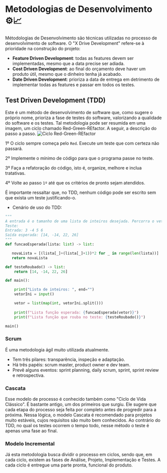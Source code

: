 # Metodologias de Desenvolvimento ⚙📈
Métodologias de Desenvolvimento são técnicas utilizadas no processo de desenvolvimento de software. O "X Drive Development" refere-se à prioridade na construção do projeto:
- **Feature Driven Development**: todas as features devem ser implementadas, mesmo que a data precise ser adiada.
- **Cost Driven Development**: ao final do orçamento deve haver um produto útil, mesmo que o dinheiro tenha já acabado.
- **Date Driven Development**: prioriza a data de entrega em detrimento de implementar todas as features e passar em todos os testes.

## Test Driven Development (TDD)
Este é um método de desenvolvimento de software que, como sugere o próprio nome, prioriza a fase de testes do software, valorizando a qualidade do software e os testes. Tal metodologia pode ser resumida em uma imagem, um ciclo chamado Red-Green-REfactor. A seguir, a descrição do passo a passo.
 ![Ciclo Red-Green-REfactor](https://www.tddbuddy.com/assets/img/TDDCycle.png)

1º O ciclo sempre começa pelo `Red`. Execute um teste que com certeza não passará.

2º Implemente o mínimo de código para que o programa passe no teste.

3º Faça a refatoração do código, isto é, organize, melhore e inclua tratativas. 

4º Volte ao passo `1º` até que os critérios de pronto sejam atendidos.

É importante ressaltar que, no TDD, nenhum código pode ser escrito sem que exista um teste justificando-o.

- Cenário de uso do TDD:

```python
"""
A entrada é o tamanho de uma lista de inteiros desejada. Percorra o vetor somando cada valor com seu sucessor e multiplicando o total por 2.
Teste:
Entrada: 3 -4 5 6
Saída esperada: [14, -14, 22, 26]
"""
def funcaoEsperada(lista: list) -> list:

   novaLista = [(lista[_]+(lista[_]+1))*2 for _ in range(len(lista))]
   return novaLista

def testeRoubado() -> list:
    return [14, -14, 22, 26]

def main():

    print("Lista de inteiros: ", end="")
    vetorIni = input()

    vetor = list(map(int, vetorIni.split()))
    
    print(f"Lista função esperada: {funcaoEsperada(vetor)}")
    print(f"Lista função que rouba no teste: {testeRoubado()}")

main()

```

### Scrum
É uma metodologia ágil muito utilizada atualmente. 
- Tem três pilares: transparência, inspeção e adaptação.
- Há três papéis: scrum master, product owner e dev team.
- Prevê alguns eventos: sprint planning, daily scrum, sprint, sprint review e retrospectiva.

### Cascata
Esse modelo de processo é conhecido também como "Ciclo de Vida Clássico". É bastante antigo, um dos primeiros que surgiu. Ele sugere que cada etapa do processo seja feita por completo antes de progredir para a próxima. Nessa lógica, o modelo Cascata é recomendado para projetos muito estáveis, cujos requisitos são muito bem conhecidos. Ao contrário do TDD, no qual os testes ocorrem o tempo todo, nesse método o teste é apenas uma fase ao final.

### Modelo Incremental
Já esta metodologia busca dividir o processo em ciclos, sendo que, em cada ciclo, existem as fases de Análise, Projeto, Implementação e Testes. A cada ciclo é entregue uma parte pronta, funcional do produto.

